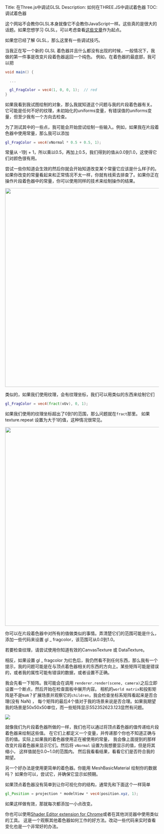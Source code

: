 Title: 在Three.js中调试GLSL
Description: 如何在THREE.JS中调试着色器
TOC: 调试着色器

这个网站不会教你GLSL本身就像它不会教你JavaScript一样。这些真的是很大的话题。如果您想学习 GLSL，可以考虑查看[这些文章](https://webglfundamentals.org)作为起点。

如果您已经了解 GLSL，那么这里有一些调试技巧。

当我正在写一个新的 GLSL 着色器并且什么都没有出现的时候，一般情况下，我做的第一件事是改变片段着色器返回一个纯色。
例如，在着色器的最底部，我可以把

```glsl
void main() {

  ...

  gl_FragColor = vec4(1, 0, 0, 1);  // red
}
```

如果我看到我试图绘制的对象，那么我就知道这个问题与我的片段着色器有关。
它可能是任何不好的纹理，未初始化的uniforms变量，有错误值的uniforms变量，但至少我有一个方向去检查。

为了测试其中的一些点，我可能会开始尝试绘制一些输入。例如，如果我在片段着色器中使用常量，那么我可以添加

```glsl
gl_FragColor = vec4(vNormal * 0.5 + 0.5, 1);
```

常量从 -1到 + 1，所以乘以0.5，再加上0.5，我们得到的值从0.0到1.0，这使得它们对颜色很有用。

尝试一些你知道会生效的然后你就会开始知道改变某个常量它应该是什么样子的。如果你改变的常量看起来和正常情况不太一样，你就有线索去排查了。如果你正在操作片段着色器中的常量，你可以使用同样的技术来绘制操作的结果。

<div class="threejs_center"><img src="resources/images/standard-primitive-normals.jpg" style="width: 650px;"></div>

类似的，如果我们使用纹理，会有纹理坐标，我们可以用类似的东西来绘制它们

```glsl
gl_FragColor = vec4(fract(vUv), 0, 1);
```

如果我们使用的纹理坐标超出了0到1的范围，那么问题就在`fract`那里。 如果 texture.repeat 设置为大于1的值，这种情况很常见。

<div class="threejs_center"><img src="resources/images/standard-primitive-uvs.jpg" style="width: 650px;"></div>

你可以在片段着色器中对所有的值做类似的事情。弄清楚它们的范围可能是什么，添加一些代码来设置 gl _ fragcolor，该范围可从0.0到1.0。

若要检查纹理，请尝试使用你知道有效的CanvasTexture 或 DataTexture。

相反，如果设置 gl _ fragcolor 为红色后，我仍然看不到任何东西，那么我有一个提示，我的问题可能是在与顶点着色器相关的东西的方向上。某些矩阵可能是错误的，或者我的属性可能有错误的数据，或者设置不正确。

我会先看一下矩阵。我可能会在调用 `renderer.render(scene, camera)`之后立即设置一个断点，然后开始在检查面板中展开内容。
相机的`world matrix`和投影矩阵是不是`NaN`？扩展场景并观察它的`children`，我会检查坐标系矩阵看起来是否合理(没有 NaN) ，
每个矩阵的最后4个值对于我的场景来说是否合理。如果我期望我的场景是50x50x50单位，而一些矩阵显示552352623.123显然有问题。

<div class="threejs_center"><img src="resources/images/inspect-matrices.gif"></div>

就像我们为片段着色器所做的一样，我们也可以通过将顶点着色器的值传递给片段着色器来绘制这些值。
在它们上都定义一个变量，并传递那个你也不知道正确与否的值。实际上如果我的着色器使用正在被使用的常量，
我会像上面提到的那样改变片段着色器来显示它们。然后将 `vNormal` 设置为我想要显示的值，但是将其缩小，
这样值就在0.0~1.0的范围内。
然后我看看结果，看看它们是否符合我的期望。

另一个好办法是使用更简单的着色器。你能用 MeshBasicMaterial 绘制你的数据吗？
如果你可以，尝试它，并确保它显示如预期。

如果顶点着色器没有简单到让你可视化你的结构，通常先和下面这个一样简单

```glsl
gl_Position = projection * modelView * vec4(position.xyz, 1);
```

如果这样做有效，那就每次都添加一小点改变。

你也可以使用[Shader Editor extension for Chrome](https://chrome.google.com/webstore/detail/shader-editor/ggeaidddejpbakgafapihjbgdlbbbpob?hl=en)或者在其他浏览器中使用类似的工具。
这是一个观察其他着色器如何工作的好方法。改动一些代码来实时查看变化也是一个非常好的办法。

